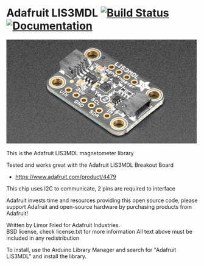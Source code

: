 # Adafruit LIS3MDL [![Build Status](https://github.com/adafruit/Adafruit_LIS3MDL/workflows/Arduino%20Library%20CI/badge.svg)](https://github.com/adafruit/Adafruit_LIS3MDL/actions)[![Documentation](https://github.com/adafruit/ci-arduino/blob/master/assets/doxygen_badge.svg)](http://adafruit.github.io/Adafruit_LIS3MDL/html/index.html)

<a href="https://www.adafruit.com/products/4479"><img src="assets/board.jpg?raw=true" width="500px"></a>

This is the Adafruit LIS3MDL magnetometer library

Tested and works great with the Adafruit LIS3MDL Breakout Board
* https://www.adafruit.com/product/4479

This chip uses I2C to communicate, 2 pins are required to interface

Adafruit invests time and resources providing this open source code, please support Adafruit and open-source hardware by purchasing products from Adafruit!

Written by Limor Fried for Adafruit Industries.  
BSD license, check license.txt for more information
All text above must be included in any redistribution

To install, use the Arduino Library Manager and search for "Adafruit LIS3MDL" and install the library.

